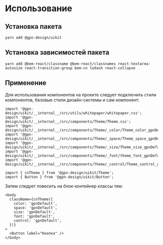 # Использование

## Установка пакета

```
yarn add @gpn-design/uikit
```

## Установка зависимостей пакета

```
yarn add @bem-react/classname @bem-react/classnames react-textarea-autosize react-transition-group bem-cn lodash react-collapse
```

## Применение

Для использования компонентов на проекте следует подключить стили компонентов, базовые стили дизайн-системы и сам компонент:

```tsx
import '@gpn-design/uikit/__internal__/src/utils/whitepaper/whitepaper.css';
import '@gpn-design/uikit/__internal__/src/components/Theme/Theme.css';
import '@gpn-design/uikit/__internal__/src/components/Theme/_color/Theme_color_gpnDefault.css';
import '@gpn-design/uikit/__internal__/src/components/Theme/_space/Theme_space_gpnDefault.css';
import '@gpn-design/uikit/__internal__/src/components/Theme/_size/Theme_size_gpnDefault.css';
import '@gpn-design/uikit/__internal__/src/components/Theme/_font/theme_font_gpnDefault.css';
import '@gpn-design/uikit/__internal__/src/components/Theme/_control/Theme_control_gpnDefault.css';

import { cnTheme } from '@gpn-design/uikit/Theme';
import { Button } from '@gpn-design/uikit/Button';
```

Затем следует повесить на блок-контейнер классы тем:

```tsx
<body
  className={cnTheme({
    color: 'gpnDefault',
    space: 'gpnDefault',
    size: 'gpnDefault',
    font: 'gpnDefault',
    control: 'gpnDefault',
  })}
>
  <Button label="Кнопка" />
</body>
```
